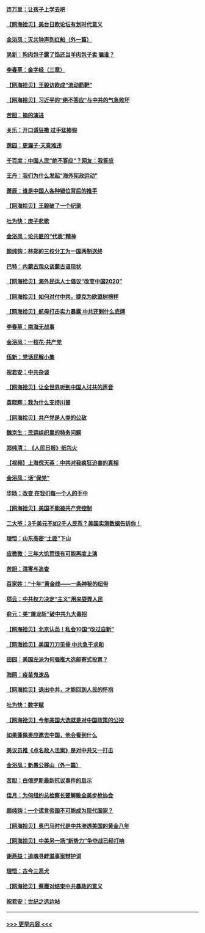#### [连万里：让孩子上学去吧](../pages/nsc993/n12385309.md?t=09071851) 
#### [【网海拾贝】美台日欧论坛有划时代意义](../pages/nsc993/n12385232.md?t=09071851) 
#### [金浴凤：灭共钟声到红船（外一篇）](../pages/nsc993/n12385154.md?t=09071851) 
#### [吴新：狗肉包子露了馅还当羊肉包子卖 骗谁？](../pages/nsc993/n12385133.md?t=09071851) 
#### [李春草：金字经（三章）](../pages/nsc993/n12383691.md?t=09071851) 
#### [【网海拾贝】王毅访欧成“流动箭靶”](../pages/nsc993/n12383338.md?t=09071851) 
#### [【网海拾贝】习近平的“绝不答应”与中共的气急败坏](../pages/nsc993/n12382819.md?t=09071851) 
#### [苦胆：摘的演进](../pages/nsc993/n12382619.md?t=09071851) 
#### [关乐：开口谎狂撒 过手猛掺假](../pages/nsc993/n12382604.md?t=09071851) 
#### [莲园：更漏子‧天意难违](../pages/nsc993/n12382598.md?t=09071851) 
#### [千百度：中国人民“绝不答应”？网友：我答应](../pages/nsc993/n12382024.md?t=09071851) 
#### [王丹：我们为什么发起“海外宪政运动”](../pages/nsc993/n12380286.md?t=09071851) 
#### [萧辰：谁是中国人各种错位背后的推手](../pages/nsc993/n12379800.md?t=09071851) 
#### [【网海拾贝】王毅破了一个纪录](../pages/nsc993/n12379251.md?t=09071851) 
#### [吐为快：庚子悲歌](../pages/nsc993/n12378821.md?t=09071851) 
#### [金浴凤：论共匪的“代表”精神](../pages/nsc993/n12377546.md?t=09071851) 
#### [颜纯钩：林郑的三权分工为一国两制送终](../pages/nsc993/n12377306.md?t=09071851) 
#### [巴特：内蒙古观众谈蒙古语现状](../pages/nsc993/n12376923.md?t=09071851) 
#### [【网海拾贝】海外民运人士倡议“改变中国2020”](../pages/nsc993/n12376682.md?t=09071851) 
#### [【网海拾贝】如何对付中共，捷克为欧盟树榜样](../pages/nsc993/n12374209.md?t=09071851) 
#### [【网海拾贝】航母打击实力暴露 中共还剩什么底牌](../pages/nsc993/n12371825.md?t=09071851) 
#### [李春草：南海无战事](../pages/nsc993/n12371159.md?t=09071851) 
#### [金浴凤：一枝花·共产党](../pages/nsc993/n12368757.md?t=09071851) 
#### [伍新：党话民解小集](../pages/nsc993/n12366907.md?t=09071851) 
#### [祝君安：中共杂谈](../pages/nsc993/n12366076.md?t=09071851) 
#### [【网海拾贝】让全世界听到中国人讨共的声音](../pages/nsc993/n12365569.md?t=09071851) 
#### [袁晓辉：我为什么支持川普](../pages/nsc993/n12362670.md?t=09071851) 
#### [【网海拾贝】共产党是人类的公敌](../pages/nsc993/n12363182.md?t=09071851) 
#### [魏京生：民运组织里的特务问题](../pages/nsc993/n12363010.md?t=09071851) 
#### [郑纯清： 《人民日报》纸包火](../pages/nsc993/n12362706.md?t=09071851) 
#### [【视频】上海倪天英：中共对我疯狂迫害的真相](../pages/nsc993/n12356341.md?t=09071851) 
#### [金浴凤：话“保党”](../pages/nsc993/n12361867.md?t=09071851) 
#### [华旸：改变 在我们每一个人的手中](../pages/nsc993/n12361774.md?t=09071851) 
#### [【网海拾贝】美国不能被共产党控制](../pages/nsc993/n12360271.md?t=09071851) 
#### [二大爷：3千美元不如2千人民币？美国实测数据告诉你！](../pages/nsc993/n12358563.md?t=09071851) 
#### [理悟：山东高密“土匪”下山](../pages/nsc993/n12358535.md?t=09071851) 
#### [应微微：三年大饥荒很有可能再度上演](../pages/nsc993/n12358523.md?t=09071851) 
#### [苦胆：清零与追查](../pages/nsc993/n12358501.md?t=09071851) 
#### [百家姓：“十年”黄金线——一条神秘的纽带](../pages/nsc993/n12358319.md?t=09071851) 
#### [项云：中共权力决定“主义”用来耍弄人民](../pages/nsc993/n12358172.md?t=09071851) 
#### [俞元：美“屠龙斩”破中共九大毒招](../pages/nsc993/n12357822.md?t=09071851) 
#### [【网海拾贝】北京认怂！私会10国“改过自新”](../pages/nsc993/n12357784.md?t=09071851) 
#### [【网海拾贝】美国刀刀见骨 中共急于求和](../pages/nsc993/n12355511.md?t=09071851) 
#### [田园：美国左派为何强推大选邮寄式投票？](../pages/nsc993/n12352963.md?t=09071851) 
#### [海网：疫苗鬼速品](../pages/nsc993/n12354438.md?t=09071851) 
#### [【网海拾贝】退出中共，才能回到人民的怀抱](../pages/nsc993/n12352634.md?t=09071851) 
#### [吐为快：数字赋](../pages/nsc993/n12352317.md?t=09071851) 
#### [【网海拾贝】今年美国大选就是对中国政策的公投](../pages/nsc993/n12350973.md?t=09071851) 
#### [如果蓬佩奥应邀去中国，他会看到什么](../pages/nsc993/n12350945.md?t=09071851) 
#### [美议员推《点名敌人法案》是对中共又一打击](../pages/nsc993/n12350765.md?t=09071851) 
#### [金浴凤：新愚公移山（外一篇）](../pages/nsc993/n12350253.md?t=09071851) 
#### [苦胆：白俄罗斯最新抗议事件的启示](../pages/nsc993/n12349989.md?t=09071851) 
#### [佳月：为何纽约总检察长要解散全美步枪协会](../pages/nsc993/n12349939.md?t=09071851) 
#### [颜纯钩：一个谎言帝国不可能成为现代国家？](../pages/nsc993/n12349898.md?t=09071851) 
#### [【网海拾贝】奥巴马时代是中共渗透美国的黄金八年](../pages/nsc993/n12349284.md?t=09071851) 
#### [【网海拾贝】中美另一场“新势力”争夺战已经打响](../pages/nsc993/n12346998.md?t=09071851) 
#### [谢燕益：追魂寻衅滋事案辩护词](../pages/nsc993/n12346892.md?t=09071851) 
#### [理悟：古今三恶犬](../pages/nsc993/n12345190.md?t=09071851) 
#### [【网海拾贝】蔡霞对结束中共暴政的意义](../pages/nsc993/n12344263.md?t=09071851) 
#### [祝君安：世纪之选边站](../pages/nsc993/n12342382.md?t=09071851) 

----
#### [ >>> 更早内容 <<< ](../indexes/nsc993-earlier.md)

